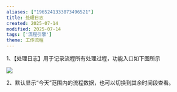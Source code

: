 ```yaml
---
aliases: ["1965241333873496521"]
title: 处理日志
created: 2025-07-14
modified: 2025-07-14
tags: ['流程引擎']
theme: 工作流程
---
```


1、【处理日志】用于记录流程所有处理过程，功能入口如下图所示

![](1d9fc0435b02ecd9d0a193453bf370cf.jpg)

2、默认显示“今天”范围内的流程数据，也可以切换到其余时间段查看。